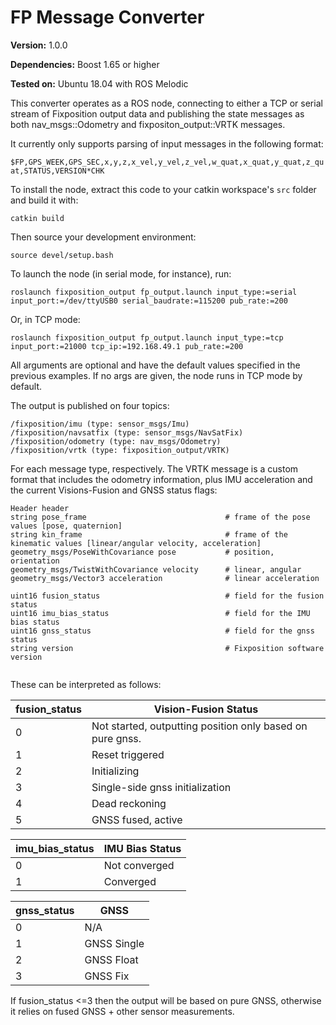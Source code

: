 # FP Message Converter

**Version:** 1.0.0

**Dependencies:** Boost 1.65 or higher

**Tested on:** Ubuntu 18.04 with ROS Melodic

This converter operates as a ROS node, connecting to either a TCP or serial stream of Fixposition output data and publishing the state messages as both nav_msgs::Odometry and fixpositon_output::VRTK messages.

It currently only supports parsing of input messages in the following format:

`$FP,GPS_WEEK,GPS_SEC,x,y,z,x_vel,y_vel,z_vel,w_quat,x_quat,y_quat,z_quat,STATUS,VERSION*CHK`

To install the node, extract this code to your catkin workspace's `src` folder and build it with:

`catkin build`

Then source your development environment:

`source devel/setup.bash`

To launch the node (in serial mode, for instance), run:

`roslaunch fixposition_output fp_output.launch input_type:=serial input_port:=/dev/ttyUSB0 serial_baudrate:=115200 pub_rate:=200`

Or, in TCP mode:

`roslaunch fixposition_output fp_output.launch input_type:=tcp input_port:=21000 tcp_ip:=192.168.49.1 pub_rate:=200`

All arguments are optional and have the default values specified in the previous examples. If no args are given, the node runs in TCP mode by default.

The output is published on four topics:

```
/fixposition/imu (type: sensor_msgs/Imu)
/fixposition/navsatfix (type: sensor_msgs/NavSatFix)
/fixposition/odometry (type: nav_msgs/Odometry)
/fixposition/vrtk (type: fixposition_output/VRTK)

```
For each message type, respectively. The VRTK message is a custom format that includes the odometry information, plus IMU acceleration and the current Visions-Fusion and GNSS status flags:
```
Header header
string pose_frame                               # frame of the pose values [pose, quaternion]
string kin_frame                                # frame of the kinematic values [linear/angular velocity, acceleration]
geometry_msgs/PoseWithCovariance pose           # position, orientation
geometry_msgs/TwistWithCovariance velocity      # linear, angular
geometry_msgs/Vector3 acceleration              # linear acceleration

uint16 fusion_status                            # field for the fusion status
uint16 imu_bias_status                          # field for the IMU bias status
uint16 gnss_status                              # field for the gnss status
string version                                  # Fixposition software version


```
These can be interpreted as follows:

| fusion_status | Vision-Fusion Status |
| ------ | ------ |
| 0 | Not started, outputting position only based on pure gnss.
| 1 | Reset triggered
| 2 | Initializing
| 3 | Single-side gnss initialization
| 4 | Dead reckoning
| 5 | GNSS fused, active

| imu_bias_status | IMU Bias Status |
| ------ | ------ |
| 0 | Not converged |
| 1 | Converged |

| gnss_status | GNSS |
| ------ | ------ |
| 0 | N/A |
| 1 | GNSS Single |
| 2 | GNSS Float |
| 3 | GNSS Fix |


If fusion_status <=3 then the output will be based on pure GNSS, otherwise it relies on fused GNSS + other sensor measurements.
